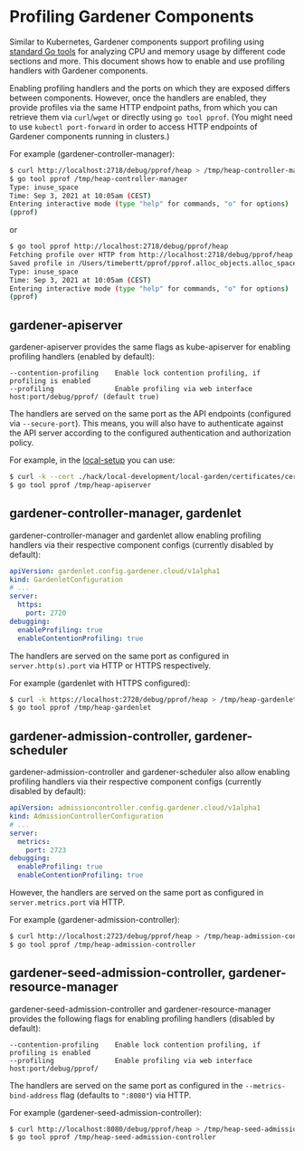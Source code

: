 # Profiling Gardener Components

Similar to Kubernetes, Gardener components support profiling using [standard Go tools](https://golang.org/doc/diagnostics#profiling) for analyzing CPU and memory usage by different code sections and more.
This document shows how to enable and use profiling handlers with Gardener components.

Enabling profiling handlers and the ports on which they are exposed differs between components.
However, once the handlers are enabled, they provide profiles via the same HTTP endpoint paths, from which you can retrieve them via `curl`/`wget` or directly using `go tool pprof`.
(You might need to use `kubectl port-forward` in order to access HTTP endpoints of Gardener components running in clusters.)

For example (gardener-controller-manager):
```bash
$ curl http://localhost:2718/debug/pprof/heap > /tmp/heap-controller-manager
$ go tool pprof /tmp/heap-controller-manager
Type: inuse_space
Time: Sep 3, 2021 at 10:05am (CEST)
Entering interactive mode (type "help" for commands, "o" for options)
(pprof)
```
or 
```bash
$ go tool pprof http://localhost:2718/debug/pprof/heap
Fetching profile over HTTP from http://localhost:2718/debug/pprof/heap
Saved profile in /Users/timebertt/pprof/pprof.alloc_objects.alloc_space.inuse_objects.inuse_space.008.pb.gz
Type: inuse_space
Time: Sep 3, 2021 at 10:05am (CEST)
Entering interactive mode (type "help" for commands, "o" for options)
(pprof)
```

## gardener-apiserver

gardener-apiserver provides the same flags as kube-apiserver for enabling profiling handlers (enabled by default):

```
--contention-profiling    Enable lock contention profiling, if profiling is enabled
--profiling               Enable profiling via web interface host:port/debug/pprof/ (default true)
```

The handlers are served on the same port as the API endpoints (configured via `--secure-port`).
This means, you will also have to authenticate against the API server according to the configured authentication and authorization policy.

For example, in the [local-setup](../development/local_setup.md) you can use:

```bash
$ curl -k --cert ./hack/local-development/local-garden/certificates/certs/default-admin.crt --key ./hack/local-development/local-garden/certificates/keys/default-admin.key https://localhost:8443/debug/pprof/heap > /tmp/heap-apiserver
$ go tool pprof /tmp/heap-apiserver
```

## gardener-controller-manager, gardenlet

gardener-controller-manager and gardenlet allow enabling profiling handlers via their respective component configs (currently disabled by default):

```yaml
apiVersion: gardenlet.config.gardener.cloud/v1alpha1
kind: GardenletConfiguration
# ...
server:
  https:
    port: 2720
debugging:
  enableProfiling: true
  enableContentionProfiling: true
```

The handlers are served on the same port as configured in `server.http(s).port` via HTTP or HTTPS respectively.

For example (gardenlet with HTTPS configured):

```bash
$ curl -k https://localhost:2720/debug/pprof/heap > /tmp/heap-gardenlet
$ go tool pprof /tmp/heap-gardenlet
```

## gardener-admission-controller, gardener-scheduler

gardener-admission-controller and gardener-scheduler also allow enabling profiling handlers via their respective component configs (currently disabled by default):

```yaml
apiVersion: admissioncontroller.config.gardener.cloud/v1alpha1
kind: AdmissionControllerConfiguration
# ...
server:
  metrics:
    port: 2723
debugging:
  enableProfiling: true
  enableContentionProfiling: true
```

However, the handlers are served on the same port as configured in `server.metrics.port` via HTTP.

For example (gardener-admission-controller):

```bash
$ curl http://localhost:2723/debug/pprof/heap > /tmp/heap-admission-controller
$ go tool pprof /tmp/heap-admission-controller
```

## gardener-seed-admission-controller, gardener-resource-manager

gardener-seed-admission-controller and gardener-resource-manager provides the following flags for enabling profiling handlers (disabled by default):

```
--contention-profiling    Enable lock contention profiling, if profiling is enabled
--profiling               Enable profiling via web interface host:port/debug/pprof/
```

The handlers are served on the same port as configured in the `--metrics-bind-address` flag (defaults to `":8080"`) via HTTP.

For example (gardener-seed-admission-controller):

```bash
$ curl http://localhost:8080/debug/pprof/heap > /tmp/heap-seed-admission-controller
$ go tool pprof /tmp/heap-seed-admission-controller
```

